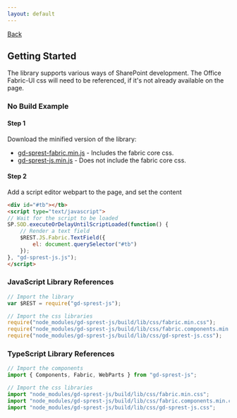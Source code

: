 ```yaml
---
layout: default
---
```

[Back](/)
## Getting Started
The library supports various ways of SharePoint development. The Office Fabric-UI css will need to be referenced, if it's not already available on the page.

### No Build Example
#### Step 1
Download the minified version of the library:
- [gd-sprest-fabric.min.js](https://raw.githubusercontent.com/gunjandatta/sprest-js/master/dist/gd-sprest-fabric.min.js) - Includes the fabric core css.
- [gd-sprest-js.min.js](https://raw.githubusercontent.com/gunjandatta/sprest-js/master/dist/gd-sprest-js.min.js) - Does not include the fabric core css.

#### Step 2
Add a script editor webpart to the page, and set the content
```html
<div id="#tb"></tb>
<script type="text/javascript">
// Wait for the script to be loaded
SP.SOD.executeOrDelayUntilScriptLoaded(function() {
    // Render a text field
    $REST.JS.Fabric.TextField({
        el: document.querySelector("#tb")
    });
}, "gd-sprest-js.js");
</script>
```

### JavaScript Library References
```js
// Import the library
var $REST = require("gd-sprest-js");

// Import the css libraries
require("node_modules/gd-sprest-js/build/lib/css/fabric.min.css");
require("node_modules/gd-sprest-js/build/lib/css/fabric.components.min.css");
require("node_modules/gd-sprest-js/build/lib/css/gd-sprest-js.css");
```

### TypeScript Library References
```ts
// Import the components
import { Components, Fabric, WebParts } from "gd-sprest-js";

// Import the css libraries
import "node_modules/gd-sprest-js/build/lib/css/fabric.min.css";
import "node_modules/gd-sprest-js/build/lib/css/fabric.components.min.css";
import "node_modules/gd-sprest-js/build/lib/css/gd-sprest-js.css";
```